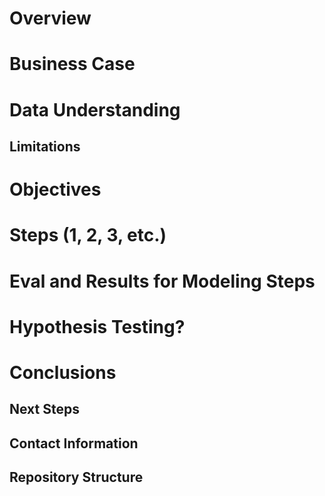 # Overview
# Business Case
# Data Understanding
## Limitations
# Objectives
# Steps (1, 2, 3, etc.)
# Eval and Results for Modeling Steps
# Hypothesis Testing?
# Conclusions
## Next Steps
## Contact Information
## Repository Structure
